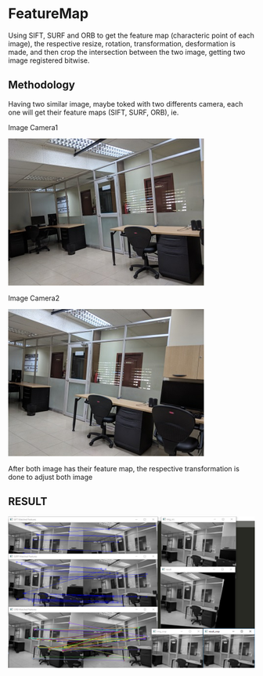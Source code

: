 # FeatureMap

Using SIFT, SURF and ORB to get the feature map (characteric point of each image), the respective resize, rotation, transformation, desformation is made, and then crop the intersection between the two image, getting two image registered bitwise.

## Methodology
Having two similar image, maybe toked with two differents camera, each one will get their feature maps (SIFT, SURF, ORB), ie.

Image Camera1

![left](/dataset/left/0000.jpg "title")

Image Camera2

![right](/dataset/right/0000.jpg)


After both image has their feature map, the respective transformation is done to adjust both image


## RESULT
![final_result](final_result.PNG)
